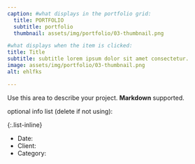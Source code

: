 ```yaml
---
caption: #what displays in the portfolio grid:
  title: PORTFOLIO
  subtitle: portfolio
  thumbnail: assets/img/portfolio/03-thumbnail.png

#what displays when the item is clicked:
title: Title
subtitle: subtitle lorem ipsum dolor sit amet consectetur.
image: assets/img/portfolio/03-thumbnail.png
alt: ehlfks

---
```

Use this area to describe your project. **Markdown** supported.

optional info list (delete if not using):

{:.list-inline} 
- Date: 
- Client: 
- Category: 

